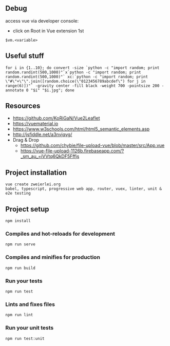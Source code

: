## Debug
access vue via developer console:
- click on Root in Vue extension 1st

```
$vm.<variable>
```

## Useful stuff
```
for i in {1..10}; do convert -size `python -c "import random; print random.randint(500,1000)"`x`python -c "import random; print random.randint(500,1000)"` xc:`python -c "import random; print \"#\"+\"\".join([random.choice(\"0123456789abcdef\") for j in range(6)])"` -gravity center -fill black -weight 700 -pointsize 200 -annotate 0 "$i" "$i.jpg"; done
```

## Resources
- https://github.com/KoRiGaN/Vue2Leaflet
- https://vuematerial.io
- https://www.w3schools.com/html/html5_semantic_elements.asp
- http://jsfiddle.net/a3nvjqvg/
- Drag & Drop
  - https://github.com/chybie/file-upload-vue/blob/master/src/App.vue
  - https://vue-file-upload-1126b.firebaseapp.com/?_sm_au_=iVVtq6QkDF5Fffjs

## Project installation
```
vue create zweierlei.org
babel, typescript, progressive web app, router, vuex, linter, unit & e2e testing
```

## Project setup
```
npm install
```

### Compiles and hot-reloads for development
```
npm run serve
```

### Compiles and minifies for production
```
npm run build
```

### Run your tests
```
npm run test
```

### Lints and fixes files
```
npm run lint
```

### Run your unit tests
```
npm run test:unit
```
